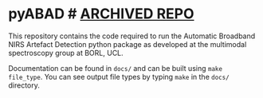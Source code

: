 # pyABAD # [ARCHIVED REPO](https://img.shields.io/badge/pyabad-archived-lightgrey.svg)


This repository contains the code required to run the Automatic Broadband
NIRS Artefact Detection python package as developed at the multimodal spectroscopy
group at BORL, UCL.

Documentation can be found in ``docs/`` and can be built using ``make file_type``. You can see output file types by typing ``make`` in the ``docs/`` directory.


 

